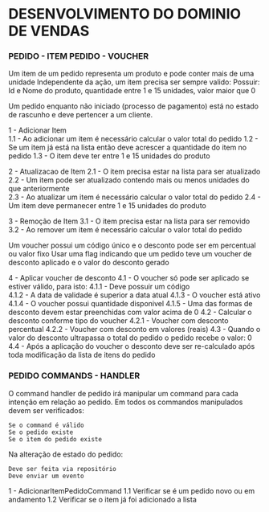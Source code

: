 # DESENVOLVIMENTO DO DOMINIO DE VENDAS

### PEDIDO - ITEM PEDIDO - VOUCHER

Um item de um pedido representa um produto e pode conter mais de uma unidade
Independente da ação, um item precisa ser sempre valido:
	Possuir: Id e Nome do produto, quantidade entre 1 e 15 unidades, valor maior que 0

Um pedido enquanto não iniciado (processo de pagamento) está no estado de rascunho
e deve pertencer a um cliente.

1 - Adicionar Item                
	1.1 - Ao adicionar um item é necessário calcular o valor total do pedido 
	1.2 - Se um item já está na lista então deve acrescer a quantidade do item no pedido
	1.3 - O item deve ter entre 1 e 15 unidades do produto

2 - Atualizacao de Item
	2.1 - O item precisa estar na lista para ser atualizado
	2.2 - Um item pode ser atualizado contendo mais ou menos unidades do que anteriormente                
	2.3 - Ao atualizar um item é necessário calcular o valor total do pedido 
	2.4 - Um item deve permanecer entre 1 e 15 unidades do produto

3 - Remoção de Item
	3.1 - O item precisa estar na lista para ser removido
	3.2 - Ao remover um item é necessário calcular o valor total do pedido 

Um voucher possui um código único e o desconto pode ser em percentual ou valor fixo
Usar uma flag indicando que um pedido teve um voucher de desconto aplicado e o valor do desconto gerado

4 - Aplicar voucher de desconto
	4.1 - O voucher só pode ser aplicado se estiver válido, para isto:
		4.1.1 - Deve possuir um código            
		4.1.2 - A data de validade é superior a data atual
		4.1.3 - O voucher está ativo
		4.1.4 - O voucher possui quantidade disponivel
		4.1.5 - Uma das formas de desconto devem estar preenchidas com valor acima de 0
	4.2 - Calcular o desconto conforme tipo do voucher
		4.2.1 - Voucher com desconto percentual
		4.2.2 - Voucher com desconto em valores (reais)
	4.3 - Quando o valor do desconto ultrapassa o total do pedido o pedido recebe o valor: 0
	4.4 - Após a aplicação do voucher o desconto deve ser re-calculado após toda modificação da lista de itens do pedido

### PEDIDO COMMANDS - HANDLER

O command handler de pedido irá manipular um command para cada intenção em relação ao pedido. 
Em todos os commandos manipulados devem ser verificados:

	Se o command é válido
	Se o pedido existe
	Se o item do pedido existe      

Na alteração de estado do pedido:

	Deve ser feita via repositório
	Deve enviar um evento

1 - AdicionarItemPedidoCommand
	1.1 Verificar se é um pedido novo ou em andamento
	1.2 Verificar se o item já foi adicionado a lista